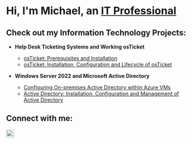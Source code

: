 <h1>Hi, I'm Michael, an <a href="https://www.linkedin.com/in/michaelkenneywork/">IT Professional</a></h1>

<h2>Check out my Information Technology Projects:</h2>

- <b>Help Desk Ticketing Systems and Working osTicket</b>
  - [osTicket: Prerequisites and Installation](https://github.com/michael-kenney/osticket-prereqs)
  - [osTicket: Installation, Configuration and Lifecycle of osTicket](https://github.com/michael-kenney/Install-Configure-Lifecycle-osTicket)
 
- <b>Windows Server 2022 and Microsoft Active Directory</b>
  - [Configuring On-premises Active Directory within Azure VMs](https://github.com/michael-kenney/configure-ad)
  - [Active Directory: Installation, Configuration and Management of Active Directory](https://github.com/michael-kenney/Install-Configure-Manage-ActiveDirectory)

<h2>Connect with me:</h2>

[<img align="left" alt="Michael | LinkedIn" width="22px" src="https://cdn.jsdelivr.net/npm/simple-icons@v3/icons/linkedin.svg" />][linkedin]

[linkedin]: https://linkedin.com/in/michaelkenneywork
